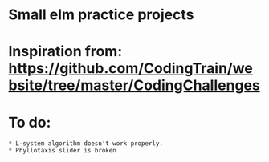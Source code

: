 # Small elm practice projects

# Inspiration from: https://github.com/CodingTrain/website/tree/master/CodingChallenges

# To do: 
    * L-system algorithm doesn't work properly.
    * Phyllotaxis slider is broken
